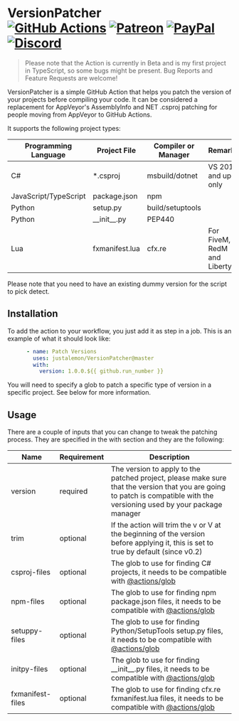 # VersionPatcher<br>[![GitHub Actions][actions-img]][actions-url] [![Patreon][patreon-img]][patreon-url] [![PayPal][paypal-img]][paypal-url] [![Discord][discord-img]][discord-url]

> Please note that the Action is currently in Beta and is my first project in TypeScript, so some bugs might be present. Bug Reports and Feature Requests are welcome!

VersionPatcher is a simple GitHub Action that helps you patch the version of your projects before compiling your code. It can be considered a replacement for AppVeyor's AssemblyInfo and NET .csproj patching for people moving from AppVeyor to GitHub Actions.

It supports the following project types:

| Programming Language  | Project File    | Compiler or Manager | Remarks                      |
|-----------------------|-----------------|---------------------|------------------------------|
| C#                    | *.csproj        | msbuild/dotnet      | VS 2017 and up only          |
| JavaScript/TypeScript | package.json    | npm                 |                              |
| Python                | setup.py        | build/setuptools    |                              |
| Python                | \_\_init\_\_.py | PEP440              |                              |
| Lua                   | fxmanifest.lua  | cfx.re              | For FiveM, RedM and LibertyM |

Please note that you need to have an existing dummy version for the script to pick detect.

## Installation

To add the action to your workflow, you just add it as step in a job. This is an example of what it should look like:

```yml
      - name: Patch Versions
        uses: justalemon/VersionPatcher@master
        with:
          version: 1.0.0.${{ github.run_number }}
```

You will need to specify a glob to patch a specific type of version in a specific project. See below for more information.

## Usage

There are a couple of inputs that you can change to tweak the patching process. They are specified in the with section and they are the following:

| Name             | Requirement | Description                                                                                                                                                               |
|------------------|-------------|---------------------------------------------------------------------------------------------------------------------------------------------------------------------------|
| version          | required    | The version to apply to the patched project, please make sure that the version that you are going to patch is compatible with the versioning used by your package manager |
| trim             | optional    | If the action will trim the v or V at the beginning of the version before applying it, this is set to true by default (since v0.2)                                        |
| csproj-files     | optional    | The glob to use for finding C# projects, it needs to be compatible with [@actions/glob](https://github.com/actions/toolkit/tree/main/packages/glob)                       |
| npm-files        | optional    | The glob to use for finding npm package.json files, it needs to be compatible with [@actions/glob](https://github.com/actions/toolkit/tree/main/packages/glob)            |
| setuppy-files    | optional    | The glob to use for finding Python/SetupTools setup.py files, it needs to be compatible with [@actions/glob](https://github.com/actions/toolkit/tree/main/packages/glob)  |
| initpy-files     | optional    | The glob to use for finding \_\_init\_\_.py files, it needs to be compatible with [@actions/glob](https://github.com/actions/toolkit/tree/main/packages/glob)             |
| fxmanifest-files | optional    | The glob to use for finding cfx.re fxmanifest.lua files, it needs to be compatible with [@actions/glob](https://github.com/actions/toolkit/tree/main/packages/glob)       |

[actions-img]: https://img.shields.io/github/workflow/status/justalemon/VersionPatcher/Build%20Action?label=github%20actions
[actions-url]: https://github.com/justalemon/VersionPatcher/actions
[patreon-img]: https://img.shields.io/badge/support-patreon-FF424D.svg
[patreon-url]: https://www.patreon.com/lemonchan
[paypal-img]: https://img.shields.io/badge/support-paypal-0079C1.svg
[paypal-url]: https://paypal.me/justalemon
[discord-img]: https://img.shields.io/badge/discord-join-7289DA.svg
[discord-url]: https://discord.gg/Cf6sspj
